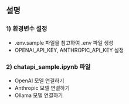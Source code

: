## 설명

### 1) 환경변수 설정

- .env.sample 파일을 참고하여 .env 파일 생성
- OPENAI_API_KEY, ANTHROPIC_API_KEY 설정

### 2) chatapi_sample.ipynb 파일

- OpenAI 모델 연결하기
- Anthropic 모델 연결하기
- Ollama 모델 연결하기
